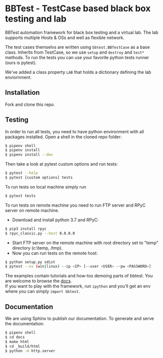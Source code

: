 BBTest - TestCase based black box testing and lab
=================================================

BBTest automation framework for black box testing and a virtual lab. The lab supports multiple Hosts & OSs and well as flexible network. 

The test cases themselvs are written using `bbtest.BBTestCase` as a base class.  Inherits from TestCase, so we use `setup` and `destroy` and `test*` methods.
To run the tests you can use your favorite python tests runner (ours is pytest).

We've added a class property `LAB` that holds a dictionary defining the lab enviornment.

Installation
------------

Fork and clone this repo.

Testing
-------
In order to run all tests, you need to have python environment with all packages installed.
Open a shell in the cloned repo folder:
```bash
$ pipenv shell
$ pipenv install
$ pipenv install --dev
```
Then take a look at pytest custom options and run tests: 
```bash
$ pytest --help
$ pytest [custom options] tests
```
To run tests on local machine simply run
```bash
$ pytest tests
```
To run tests on remote machine you need to run FTP server and RPyC server on remote machine.

- Download and install python 3.7 and RPyC:
```bash
$ pip3 install rpyc
$ rpyc_classic.py --host 0.0.0.0
```
- Start FTP server on the remote machine with root directory set to "temp" directory (c:\temp, /tmp).
- Now you can run tests on the remote host:

```bash
$ python setup.py sdist
$ pytest --os (win|linux) --ip <IP> [--user <USER> --pw <PASSWORD>]
```
The examples contain tutorials and how-tos demoing parts of bbtest. You are 
welcome to browse the
[docs](https://daonb.github.io/bbtest/build/html/examples.html).  
If you want to play with the framework,  run `ipython` and you'll get an env 
where you can simply `import bbtest`.

Documentation
-------------

We are using Sphinx to publish our documentation. To generate and serve the documentation:

```bash
$ pipenv shell
$ cd docs
$ make html
$ cd _build/html
$ python -m http.server
```
